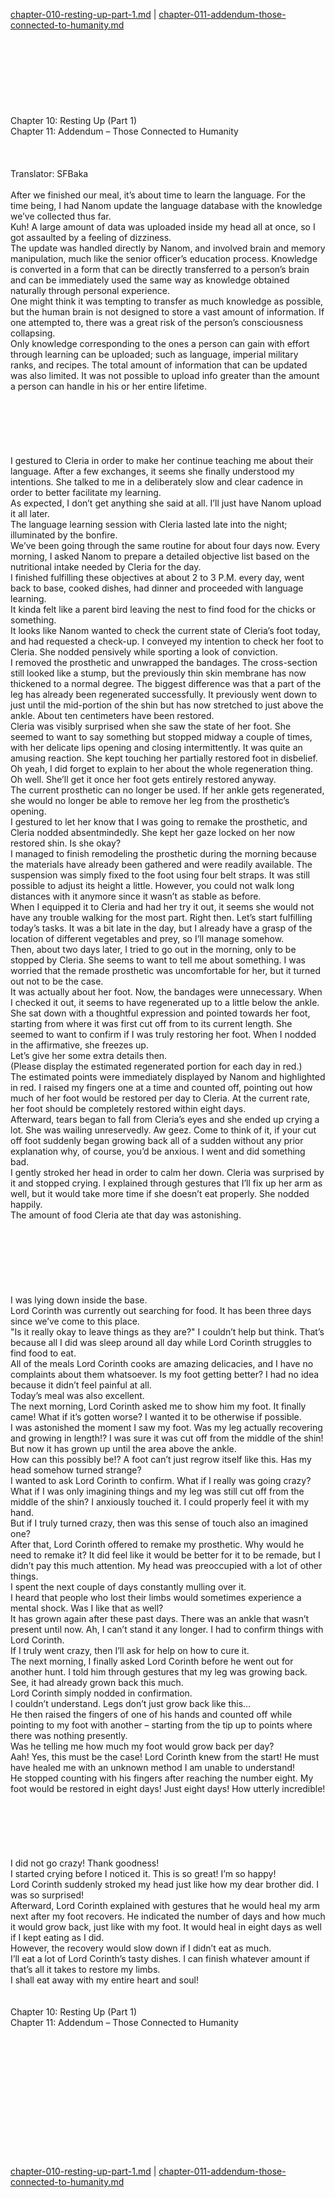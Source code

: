 [chapter-010-resting-up-part-1.md](./chapter-010-resting-up-part-1.md) | [chapter-011-addendum-those-connected-to-humanity.md](./chapter-011-addendum-those-connected-to-humanity.md) <br/>
<br/>
<br/>
<br/>
<br/>
<br/>
<br/>
<br/>
<br/>
Chapter 10: Resting Up (Part 1)<br/>
Chapter 11: Addendum – Those Connected to Humanity<br/>
<br/>
 <br/>
<br/>
                                      Translator: SFBaka                                              <br/>
<br/>
After we finished our meal, it’s about time to learn the language. For the time being, I had Nanom update the language database with the knowledge we’ve collected thus far.<br/>
Kuh! A large amount of data was uploaded inside my head all at once, so I got assaulted by a feeling of dizziness.<br/>
The update was handled directly by Nanom, and involved brain and memory manipulation, much like the senior officer’s education process. Knowledge is converted in a form that can be directly transferred to a person’s brain and can be immediately used the same way as knowledge obtained naturally through personal experience.<br/>
One might think it was tempting to transfer as much knowledge as possible, but the human brain is not designed to store a vast amount of information. If one attempted to, there was a great risk of the person’s consciousness collapsing.<br/>
Only knowledge corresponding to the ones a person can gain with effort through learning can be uploaded; such as language, imperial military ranks, and recipes. The total amount of information that can be updated was also limited. It was not possible to upload info greater than the amount a person can handle in his or her entire lifetime.<br/>
<br/>
<br/>
<br/>
<br/>
<br/>
<br/>
I gestured to Cleria in order to make her continue teaching me about their language. After a few exchanges, it seems she finally understood my intentions. She talked to me in a deliberately slow and clear cadence in order to better facilitate my learning. <br/>
As expected, I don’t get anything she said at all. I’ll just have Nanom upload it all later. <br/>
The language learning session with Cleria lasted late into the night; illuminated by the bonfire.<br/>
We’ve been going through the same routine for about four days now. Every morning, I asked Nanom to prepare a detailed objective list based on the nutritional intake needed by Cleria for the day.<br/>
I finished fulfilling these objectives at about 2 to 3 P.M. every day, went back to base, cooked dishes, had dinner and proceeded with language learning.<br/>
It kinda felt like a parent bird leaving the nest to find food for the chicks or something.<br/>
It looks like Nanom wanted to check the current state of Cleria’s foot today, and had requested a check-up. I conveyed my intention to check her foot to Cleria. She nodded pensively while sporting a look of conviction.<br/>
I removed the prosthetic and unwrapped the bandages. The cross-section still looked like a stump, but the previously thin skin membrane has now thickened to a normal degree. The biggest difference was that a part of the leg has already been regenerated successfully. It previously went down to just until the mid-portion of the shin but has now stretched to just above the ankle. About ten centimeters have been restored.<br/>
Cleria was visibly surprised when she saw the state of her foot. She seemed to want to say something but stopped midway a couple of times, with her delicate lips opening and closing intermittently. It was quite an amusing reaction. She kept touching her partially restored foot in disbelief. Oh yeah, I did forget to explain to her about the whole regeneration thing. Oh well. She’ll get it once her foot gets entirely restored anyway.<br/>
The current prosthetic can no longer be used. If her ankle gets regenerated, she would no longer be able to remove her leg from the prosthetic’s opening.<br/>
I gestured to let her know that I was going to remake the prosthetic, and Cleria nodded absentmindedly. She kept her gaze locked on her now restored shin. Is she okay? <br/>
I managed to finish remodeling the prosthetic during the morning because the materials have already been gathered and were readily available. The suspension was simply fixed to the foot using four belt straps. It was still possible to adjust its height a little. However, you could not walk long distances with it anymore since it wasn’t as stable as before.<br/>
When I equipped it to Cleria and had her try it out, it seems she would not have any trouble walking for the most part. Right then. Let’s start fulfilling today’s tasks. It was a bit late in the day, but I already have a grasp of the location of different vegetables and prey, so I’ll manage somehow.<br/>
Then, about two days later, I tried to go out in the morning, only to be stopped by Cleria. She seems to want to tell me about something. I was worried that the remade prosthetic was uncomfortable for her, but it turned out not to be the case.<br/>
It was actually about her foot. Now, the bandages were unnecessary. When I checked it out, it seems to have regenerated up to a little below the ankle.<br/>
She sat down with a thoughtful expression and pointed towards her foot, starting from where it was first cut off from to its current length. She seemed to want to confirm if I was truly restoring her foot. When I nodded in the affirmative, she freezes up. <br/>
Let’s give her some extra details then.<br/>
(Please display the estimated regenerated portion for each day in red.)<br/>
The estimated points were immediately displayed by Nanom and highlighted in red. I raised my fingers one at a time and counted off, pointing out how much of her foot would be restored per day to Cleria. At the current rate, her foot should be completely restored within eight days.<br/>
Afterward, tears began to fall from Cleria’s eyes and she ended up crying a lot. She was wailing unreservedly. Aw geez. Come to think of it, if your cut off foot suddenly began growing back all of a sudden without any prior explanation why, of course, you’d be anxious. I went and did something bad.<br/>
I gently stroked her head in order to calm her down. Cleria was surprised by it and stopped crying. I explained through gestures that I’ll fix up her arm as well, but it would take more time if she doesn’t eat properly. She nodded happily.<br/>
The amount of food Cleria ate that day was astonishing.<br/>
<br/>
<br/>
<br/>
<br/>
<br/>
<br/>
<br/>
I was lying down inside the base. <br/>
Lord Corinth was currently out searching for food. It has been three days since we’ve come to this place.<br/>
"Is it really okay to leave things as they are?" I couldn’t help but think. That’s because all I did was sleep around all day while Lord Corinth struggles to find food to eat.<br/>
All of the meals Lord Corinth cooks are amazing delicacies, and I have no complaints about them whatsoever. Is my foot getting better? I had no idea because it didn’t feel painful at all.<br/>
Today’s meal was also excellent.<br/>
The next morning, Lord Corinth asked me to show him my foot. It finally came! What if it’s gotten worse? I wanted it to be otherwise if possible.<br/>
I was astonished the moment I saw my foot. Was my leg actually recovering and growing in length!? I was sure it was cut off from the middle of the shin! But now it has grown up until the area above the ankle.<br/>
How can this possibly be!? A foot can’t just regrow itself like this. Has my head somehow turned strange?<br/>
I wanted to ask Lord Corinth to confirm. What if I really was going crazy? What if I was only imagining things and my leg was still cut off from the middle of the shin? I anxiously touched it. I could properly feel it with my hand. <br/>
But if I truly turned crazy, then was this sense of touch also an imagined one?<br/>
After that, Lord Corinth offered to remake my prosthetic. Why would he need to remake it? It did feel like it would be better for it to be remade, but I didn’t pay this much attention. My head was preoccupied with a lot of other things.<br/>
I spent the next couple of days constantly mulling over it.<br/>
I heard that people who lost their limbs would sometimes experience a mental shock. Was I like that as well?<br/>
It has grown again after these past days. There was an ankle that wasn’t present until now. Ah, I can’t stand it any longer. I had to confirm things with Lord Corinth.<br/>
If I truly went crazy, then I’ll ask for help on how to cure it.<br/>
The next morning, I finally asked Lord Corinth before he went out for another hunt. I told him through gestures that my leg was growing back. See, it had already grown back this much.<br/>
Lord Corinth simply nodded in confirmation. <br/>
I couldn’t understand. Legs don’t just grow back like this…<br/>
He then raised the fingers of one of his hands and counted off while pointing to my foot with another – starting from the tip up to points where there was nothing presently.<br/>
Was he telling me how much my foot would grow back per day?<br/>
Aah! Yes, this must be the case! Lord Corinth knew from the start! He must have healed me with an unknown method I am unable to understand!<br/>
He stopped counting with his fingers after reaching the number eight. My foot would be restored in eight days! Just eight days! How utterly incredible!<br/>
<br/>
<br/>
<br/>
<br/>
<br/>
<br/>
I did not go crazy! Thank goodness!<br/>
I started crying before I noticed it. This is so great! I’m so happy!<br/>
Lord Corinth suddenly stroked my head just like how my dear brother did. I was so surprised!<br/>
Afterward, Lord Corinth explained with gestures that he would heal my arm next after my foot recovers. He indicated the number of days and how much it would grow back, just like with my foot. It would heal in eight days as well if I kept eating as I did.<br/>
However, the recovery would slow down if I didn’t eat as much.<br/>
I’ll eat a lot of Lord Corinth’s tasty dishes. I can finish whatever amount if that’s all it takes to restore my limbs.<br/>
I shall eat away with my entire heart and soul!<br/>
<br/>
<br/>
Chapter 10: Resting Up (Part 1)<br/>
Chapter 11: Addendum – Those Connected to Humanity<br/>
<br/>
 <br/>
<br/>
<br/>
<br/>
<br/>
<br/>
<br/>
<br/>
<br/>
<br/>
<br/> <br/>
[chapter-010-resting-up-part-1.md](./chapter-010-resting-up-part-1.md) | [chapter-011-addendum-those-connected-to-humanity.md](./chapter-011-addendum-those-connected-to-humanity.md) <br/>
